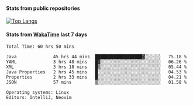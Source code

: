 #### Stats from public repositories

[![Top Langs](https://github-readme-stats.vercel.app/api/top-langs/?username=hyoghurt&layout=compact&exclude_repo=multiserver,docker_compose&langs_count=6)](https://github.com/anuraghazra/github-readme-stats)

#### Stats from [WakaTime](https://wakatime.com/@hyoghurt) last 7 days
<!--START_SECTION:waka-->

```text
Total Time: 60 hrs 50 mins

Java              45 hrs 44 mins  ██████████████████▓░░░░░░   75.18 %
YAML              3 hrs 48 mins   █▓░░░░░░░░░░░░░░░░░░░░░░░   06.26 %
XML               3 hrs 18 mins   █▒░░░░░░░░░░░░░░░░░░░░░░░   05.44 %
Java Properties   2 hrs 45 mins   █░░░░░░░░░░░░░░░░░░░░░░░░   04.53 %
Properties        2 hrs 33 mins   █░░░░░░░░░░░░░░░░░░░░░░░░   04.21 %
JSON              57 mins         ▒░░░░░░░░░░░░░░░░░░░░░░░░   01.58 %

Operating systems: Linux
Editors: IntelliJ, Neovim
```

<!--END_SECTION:waka-->
